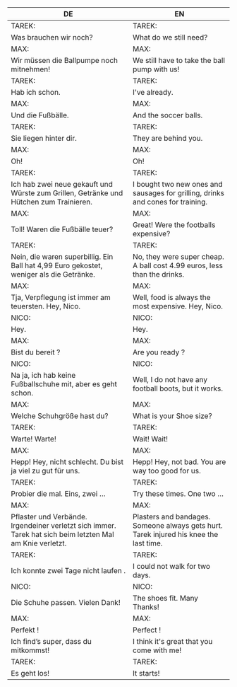 |DE|EN|
|---|---|
|TAREK:|TAREK:|
|Was brauchen wir noch?|What do we still need?|
|MAX:|MAX:|
|Wir müssen die Ballpumpe noch mitnehmen!|We still have to take the ball pump with us!|
|TAREK:|TAREK:|
|Hab ich schon.|I've already.|
|MAX:|MAX:|
|Und die Fußbälle.|And the soccer balls.|
|TAREK:|TAREK:|
|Sie liegen hinter dir.|They are behind you.|
|MAX:|MAX:|
|Oh!|Oh!|
|TAREK:|TAREK:|
|Ich hab zwei neue gekauft und Würste zum Grillen, Getränke und Hütchen zum Trainieren.|I bought two new ones and sausages for grilling, drinks and cones for training.|
|MAX:|MAX:|
|Toll! Waren die Fußbälle teuer?|Great! Were the footballs expensive?|
|TAREK:|TAREK:|
|Nein, die waren superbillig. Ein Ball hat 4,99 Euro gekostet, weniger als die Getränke.|No, they were super cheap. A ball cost 4.99 euros, less than the drinks.|
|MAX:|MAX:|
|Tja, Verpflegung ist immer am teuersten. Hey, Nico.|Well, food is always the most expensive. Hey, Nico.|
|NICO:|NICO:|
|Hey.|Hey.|
|MAX:|MAX:|
|Bist du bereit ?|Are you ready ?|
|NICO:|NICO:|
|Na ja, ich hab keine Fußballschuhe mit, aber es geht schon.|Well, I do not have any football boots, but it works.|
|MAX:|MAX:|
|Welche Schuhgröße hast du?|What is your Shoe size?|
|TAREK:|TAREK:|
|Warte! Warte!|Wait! Wait!|
|MAX:|MAX:|
|Hepp! Hey, nicht schlecht. Du bist ja viel zu gut für uns.|Hepp! Hey, not bad. You are way too good for us.|
|TAREK:|TAREK:|
|Probier die mal. Eins, zwei …|Try these times. One two …|
|MAX:|MAX:|
|Pflaster und Verbände. Irgendeiner verletzt sich immer. Tarek hat sich beim letzten Mal am Knie verletzt.|Plasters and bandages. Someone always gets hurt. Tarek injured his knee the last time.|
|TAREK:|TAREK:|
|Ich konnte zwei Tage nicht laufen .|I could not walk for two days.|
|NICO:|NICO:|
|Die Schuhe passen. Vielen Dank!|The shoes fit. Many Thanks!|
|MAX:|MAX:|
|Perfekt !|Perfect !|
|Ich find’s super, dass du mitkommst!|I think it's great that you come with me!|
|TAREK:|TAREK:|
|Es geht los!|It starts!|
